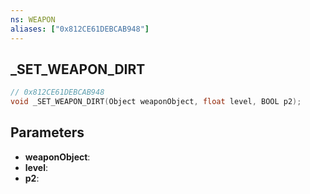 ```yaml
---
ns: WEAPON
aliases: ["0x812CE61DEBCAB948"]
---
```

## _SET_WEAPON_DIRT

```c
// 0x812CE61DEBCAB948
void _SET_WEAPON_DIRT(Object weaponObject, float level, BOOL p2);
```

## Parameters
* **weaponObject**:
* **level**:
* **p2**:
